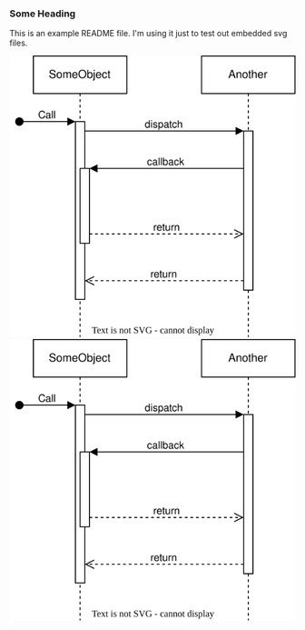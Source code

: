 ### Some Heading

This is an example README file. I'm using it just to test out embedded
svg files.

![A diagram](./example.svg)
<img src="./example.svg">
